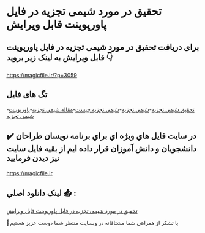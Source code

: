 # تحقیق در مورد شیمی تجزیه در فایل پاورپوینت قابل ویرایش

## برای دریافت تحقیق در مورد شیمی تجزیه در فایل پاورپوینت قابل ویرایش به لینک زیر بروید 👇

https://magicfile.ir/?p=3059

## تگ های فایل

-[تحقیق شیمی تجزیه](https://magicfile.ir/product/%d8%aa%d8%ad%d9%82%db%8c%d9%82-%d8%af%d8%b1-%d9%85%d9%88%d8%b1%d8%af-%d8%b4%db%8c%d9%85%db%8c-%d8%aa%d8%ac%d8%b2%db%8c%d9%87-%d8%af%d8%b1-%d9%81%d8%a7%db%8c%d9%84-%d9%be%d8%a7%d9%88%d8%b1%d9%be%d9%88%db%8c%d9%86%d8%aa/)-[شیمی تجزیه](https://magicfile.ir/product/%d8%aa%d8%ad%d9%82%db%8c%d9%82-%d8%af%d8%b1-%d9%85%d9%88%d8%b1%d8%af-%d8%b4%db%8c%d9%85%db%8c-%d8%aa%d8%ac%d8%b2%db%8c%d9%87-%d8%af%d8%b1-%d9%81%d8%a7%db%8c%d9%84-%d9%be%d8%a7%d9%88%d8%b1%d9%be%d9%88%db%8c%d9%86%d8%aa/)-[شیمی تجزیه چیست](https://magicfile.ir/product/%d8%aa%d8%ad%d9%82%db%8c%d9%82-%d8%af%d8%b1-%d9%85%d9%88%d8%b1%d8%af-%d8%b4%db%8c%d9%85%db%8c-%d8%aa%d8%ac%d8%b2%db%8c%d9%87-%d8%af%d8%b1-%d9%81%d8%a7%db%8c%d9%84-%d9%be%d8%a7%d9%88%d8%b1%d9%be%d9%88%db%8c%d9%86%d8%aa/)-[مقاله شیمی تجزیه](https://magicfile.ir/product/%d8%aa%d8%ad%d9%82%db%8c%d9%82-%d8%af%d8%b1-%d9%85%d9%88%d8%b1%d8%af-%d8%b4%db%8c%d9%85%db%8c-%d8%aa%d8%ac%d8%b2%db%8c%d9%87-%d8%af%d8%b1-%d9%81%d8%a7%db%8c%d9%84-%d9%be%d8%a7%d9%88%d8%b1%d9%be%d9%88%db%8c%d9%86%d8%aa/)-[پاورپوینت شیمی تجزیه](https://magicfile.ir/product/%d8%aa%d8%ad%d9%82%db%8c%d9%82-%d8%af%d8%b1-%d9%85%d9%88%d8%b1%d8%af-%d8%b4%db%8c%d9%85%db%8c-%d8%aa%d8%ac%d8%b2%db%8c%d9%87-%d8%af%d8%b1-%d9%81%d8%a7%db%8c%d9%84-%d9%be%d8%a7%d9%88%d8%b1%d9%be%d9%88%db%8c%d9%86%d8%aa/)

## ✔️ در سايت فايل هاي ويژه اي براي برنامه نويسان طراحان دانشجويان و دانش آموزان قرار داده ايم از بقيه فايل سايت نيز ديدن فرماييد

https://magicfile.ir


## لينک دانلود اصلي 📥 :

[تحقیق در مورد شیمی تجزیه در فایل پاورپوینت قابل ویرایش](https://magicfile.ir/product/%d8%aa%d8%ad%d9%82%db%8c%d9%82-%d8%af%d8%b1-%d9%85%d9%88%d8%b1%d8%af-%d8%b4%db%8c%d9%85%db%8c-%d8%aa%d8%ac%d8%b2%db%8c%d9%87-%d8%af%d8%b1-%d9%81%d8%a7%db%8c%d9%84-%d9%be%d8%a7%d9%88%d8%b1%d9%be%d9%88%db%8c%d9%86%d8%aa/) 


🙏با تشکر از همراهي شما مشتاقانه در وبسایت منتظر شما دوست عزیز هستیم

